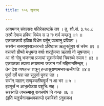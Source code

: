```yaml
---
title: १०६ सूक्तम्

---
```

आयमगन् संवत्सरः पतिरेकाष्टके तव । तु. शौ.सं. ३.१०.८  
तस्मै देवाय हविषा विधेम स उ नः शर्म यच्छतु ॥१ ॥  
एकाष्टकायै हविषा विधेम यर्तून् पञ्चानु प्रविष्टा ।  
सस्येन सस्यमुपसञ्चरन्तो ऽरिष्टास ऋतुनर्तुमुप सं चरेम ॥२ ॥  
वसन्तो ग्रीष्मो मधुमन्त वर्षाः शरद्धेमन्त ऋतवो नो जुषन्ताम् ।  
आ नो गोषु भजन्त्वा प्रजायां सुशर्मण्येषां त्रिवरुथे स्याम ! ॥३ ॥  
एकाष्टका तपसा तप्यमाना जजान गर्भं महिमानमिन्द्रम् ।  
तेन देवा व्यषहन्त शत्रून् हन्तासुराणामभवच्छचीपतिः ॥४॥  
पूर्णा दर्वे परा पत सुपूर्णा पुनरा पत ।  
सर्वान् यज्ञान् सम्पृञ्चतीषमूर्जं न आ भर ॥ ५ ॥  
इषमूर्जं न आभृत्येडया पशुभिः सह ।  
सरस्वति त्वमस्मासु रायस्पोषं नि यच्छ ॥६ ॥  
(इति चतुर्चनामप्रथमकाण्डे एकविंशो ऽनुवाकः)  